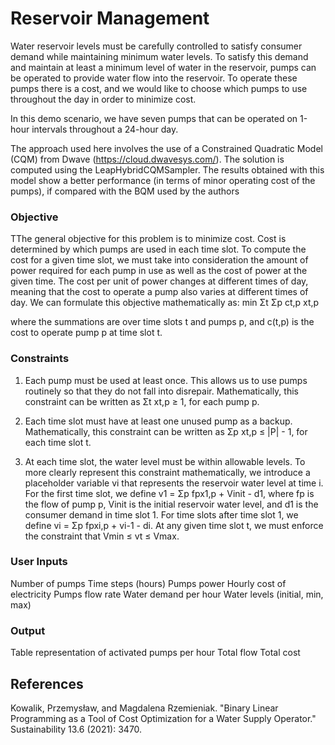 # Reservoir Management
Water reservoir levels must be carefully controlled to satisfy consumer demand while maintaining minimum water levels. To satisfy this demand and maintain at least a minimum level of water in the reservoir, pumps can be operated to provide water flow into the reservoir. To operate these pumps there is a cost, and we would like to choose which pumps to use throughout the day in order to minimize cost.

In this demo scenario, we have seven pumps that can be operated on 1-hour intervals throughout a 24-hour day.

The approach used here involves the use of a Constrained Quadratic Model (CQM) from Dwave (https://cloud.dwavesys.com/). The solution is computed using the LeapHybridCQMSampler. The results obtained with this model show a better performance (in terms of minor operating cost of the pumps), if compared with the BQM used by the authors

### Objective

TThe general objective for this problem is to minimize cost. Cost is determined by which pumps are used in each time slot. To compute the cost for a given time slot, we must take into consideration the amount of power required for each pump in use as well as the cost of power at the given time. The cost per unit of power changes at different times of day, meaning that the cost to operate a pump also varies at different times of day.  We can formulate this objective mathematically as: min Σt Σp ct,p xt,p

where the summations are over time slots t and pumps p, and c(t,p) is the cost to operate pump p at time slot t.

### Constraints

1. Each pump must be used at least once. This allows us to use pumps routinely so that they do not fall into disrepair. Mathematically, this constraint can be written as Σt xt,p ≥ 1, for each pump p.

2. Each time slot must have at least one unused pump as a backup. Mathematically, this constraint can be written as Σp xt,p ≤ |P| - 1, for each time slot t.

3. At each time slot, the water level must be within allowable levels. To more clearly represent this constraint mathematically, we introduce a placeholder variable vi that represents the reservoir water level at time i. For the first time slot, we define v1 = Σp fpx1,p + Vinit - d1, where fp is the flow of pump p, Vinit is the initial reservoir water level, and d1 is the consumer demand in time slot 1. For time slots after time slot 1, we define
vi = Σp fpxi,p + vi-1 - di. At any given time slot t, we must enforce the constraint that Vmin ≤ vt ≤ Vmax.

### User Inputs
Number of pumps
Time steps (hours)
Pumps power
Hourly cost of electricity
Pumps flow rate
Water demand per hour
Water levels (initial, min, max)

### Output
Table representation of activated pumps per hour
Total flow
Total cost

## References
Kowalik, Przemysław, and Magdalena Rzemieniak. "Binary Linear Programming as a Tool of Cost Optimization for a Water Supply Operator." Sustainability 13.6 (2021): 3470.
